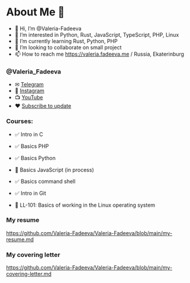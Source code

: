 # About Me 🌸
- 👋 Hi, I’m @Valeria-Fadeeva
- 👀 I’m interested in Python, Rust, JavaScript, TypeScript, PHP, Linux
- 🌱 I’m currently learning Rust, Python, PHP
- 💞️ I’m looking to collaborate on small project
- 📫 How to reach me https://valeria.fadeeva.me / Russia, Ekaterinburg

### @Valeria_Fadeeva
- ✉ [Telegram](https://t.me/Valeria_Fadeeva_me)
- 📸 [Instagram](https://www.instagram.com/valeria.fadeeva.me)
- 📺 [YouTube](https://www.youtube.com/channel/UCAP6bWBoRYX7XGsSJYbMzmA)
- ❤ [Subscribe to update](https://boosty.to/valeria.fadeeva/ref)

### Courses:
- ✅ Intro in C
- ✅ Basics PHP
- ✅ Basics Python
- 📜 Basics JavaScript (in process)
- ✅ Basics command shell
- ✅ Intro in Git

- 🪪 LL-101: Basics of working in the Linux operating system


### My resume
https://github.com/Valeria-Fadeeva/Valeria-Fadeeva/blob/main/my-resume.md

### My covering letter
https://github.com/Valeria-Fadeeva/Valeria-Fadeeva/blob/main/my-covering-letter.md

<!---
Valeria-Fadeeva/Valeria-Fadeeva is a ✨ special ✨ repository because its `README.md` (this file) appears on your GitHub profile.
You can click the Preview link to take a look at your changes.
--->

